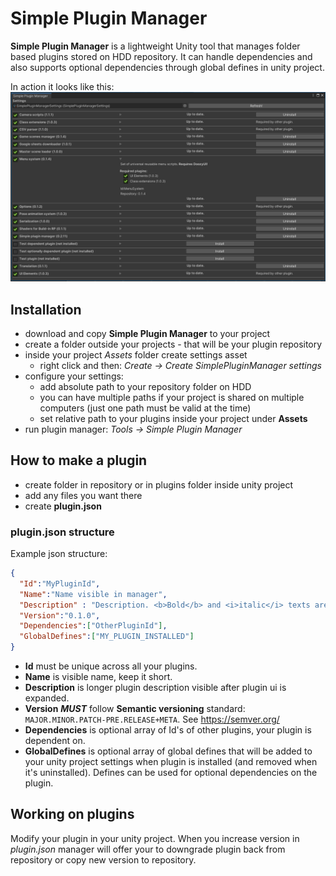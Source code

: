 # Simple Plugin Manager
**Simple Plugin Manager** is a lightweight Unity tool that manages folder based plugins stored on HDD repository.
It can handle dependencies and also supports optional dependencies through global defines in unity project.

In action it looks like this:
![Screenshot](SimplePluginManager.png)

## Installation
 * download and copy **Simple Plugin Manager** to your project
 * create a folder outside your projects - that will be your plugin repository
 * inside your project *Assets* folder create settings asset
   * right click and then: *Create &rarr; Create SimplePluginManager settings*
 * configure your settings:
   * add absolute path to your repository folder on HDD
   * you can have multiple paths if your project is shared on multiple computers (just one path must be valid at the time)
   * set relative path to your plugins inside your project under **Assets** 
 * run plugin manager: *Tools &rarr; Simple Plugin Manager*
 
## How to make a plugin
* create folder in repository or in plugins folder inside unity project
* add any files you want there
* create **plugin.json**

### plugin.json structure
Example json structure:
```json
{
  "Id":"MyPluginId",
  "Name":"Name visible in manager",
  "Description" : "Description. <b>Bold</b> and <i>italic</i> texts are supported.",
  "Version":"0.1.0",
  "Dependencies":["OtherPluginId"],
  "GlobalDefines":["MY_PLUGIN_INSTALLED"]
}
```
* **Id** must be unique across all your plugins.
* **Name** is visible name, keep it short.
* **Description** is longer plugin description visible after plugin ui is expanded.
* **Version** _**MUST**_ follow **Semantic versioning** standard: `MAJOR.MINOR.PATCH-PRE.RELEASE+META`. See https://semver.org/
* **Dependencies** is optional array of Id's of other plugins, your plugin is dependent on.
* **GlobalDefines** is optional array of global defines that will be added to your unity project settings when plugin is installed (and removed when it's uninstalled). Defines can be used for optional dependencies on the plugin. 

## Working on plugins
Modify your plugin in your unity project. When you increase version in *plugin.json* manager will offer your to downgrade plugin back from repository or copy new version to repository.

